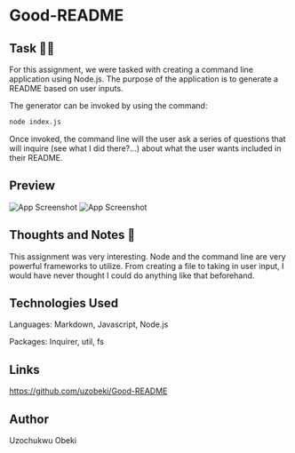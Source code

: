 # Good-README
## Task :man_technologist:
For this assignment, we were tasked with creating a command line application using Node.js. The purpose of the application is to generate a README based on user inputs.

The generator can be invoked by using the command: 

```bash
node index.js
```

Once invoked, the command line will the user ask a series of questions that will inquire (see what I did there?...) about what the user wants included in their README.

## Preview

![App Screenshot](/assets/Weather-Dashboard.png)
![App Screenshot](/assets/WD-1.png)


## Thoughts and Notes :thinking:
This assignment was very interesting. Node and the command line are very powerful frameworks to utilize. From creating a file to taking in user input, I would have never thought I could do anything like that beforehand.

## Technologies Used
Languages: Markdown, Javascript, Node.js

Packages: Inquirer, util, fs

## Links
https://github.com/uzobeki/Good-README

## Author
Uzochukwu Obeki